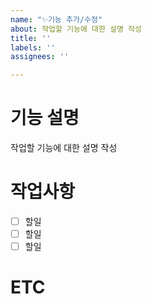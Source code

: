 ```yaml
---
name: "✨기능 추가/수정"
about: 작업할 기능에 대한 설명 작성
title: ''
labels: ''
assignees: ''

---
```


# 기능 설명
작업할 기능에 대한 설명 작성

# 작업사항
- [ ] 할일
- [ ] 할일
- [ ] 할일

# ETC
